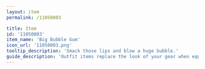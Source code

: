 ```yaml
---
layout: item
permalink: /11050003

title: Item
id: '11050003'
item_name: 'Big Bubble Gum'
icon_url: '11050003.png'
tooltip_description: 'Smack those lips and blow a huge bubble.'
guide_description: 'Outfit items replace the look of your gear when equipped.'
---
```

